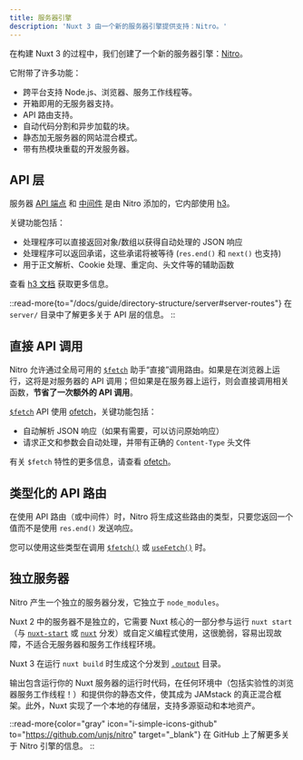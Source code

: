 ```yaml
---
title: 服务器引擎
description: 'Nuxt 3 由一个新的服务器引擎提供支持：Nitro。'
---
```


在构建 Nuxt 3 的过程中，我们创建了一个新的服务器引擎：[Nitro](https://nitro.unjs.io)。

它附带了许多功能：

- 跨平台支持 Node.js、浏览器、服务工作线程等。
- 开箱即用的无服务器支持。
- API 路由支持。
- 自动代码分割和异步加载的块。
- 静态加无服务器的网站混合模式。
- 带有热模块重载的开发服务器。

## API 层

服务器 [API 端点](/docs/guide/directory-structure/server#api-routes) 和 [中间件](/docs/guide/directory-structure/server#server-middleware) 是由 Nitro 添加的，它内部使用 [h3](https://github.com/unjs/h3)。

关键功能包括：

- 处理程序可以直接返回对象/数组以获得自动处理的 JSON 响应
- 处理程序可以返回承诺，这些承诺将被等待 (`res.end()` 和 `next()` 也支持)
- 用于正文解析、Cookie 处理、重定向、头文件等的辅助函数

查看 [h3 文档](https://github.com/unjs/h3) 获取更多信息。

::read-more{to="/docs/guide/directory-structure/server#server-routes"}
在 `server/` 目录中了解更多关于 API 层的信息。
::

## 直接 API 调用

Nitro 允许通过全局可用的 [`$fetch`](/docs/api/utils/dollarfetch) 助手“直接”调用路由。如果是在浏览器上运行，这将是对服务器的 API 调用；但如果是在服务器上运行，则会直接调用相关函数，**节省了一次额外的 API 调用**。

[`$fetch`](/docs/api/utils/dollarfetch) API 使用 [ofetch](https://github.com/unjs/ofetch)，关键功能包括：

- 自动解析 JSON 响应（如果有需要，可以访问原始响应）
- 请求正文和参数会自动处理，并带有正确的 `Content-Type` 头文件

有关 `$fetch` 特性的更多信息，请查看 [ofetch](https://github.com/unjs/ofetch)。

## 类型化的 API 路由

在使用 API 路由（或中间件）时，Nitro 将生成这些路由的类型，只要您返回一个值而不是使用 `res.end()` 发送响应。

您可以使用这些类型在调用 [`$fetch()`](/docs/api/utils/dollarfetch) 或 [`useFetch()`](/docs/api/composables/use-fetch) 时。

## 独立服务器

Nitro 产生一个独立的服务器分发，它独立于 `node_modules`。

Nuxt 2 中的服务器不是独立的，它需要 Nuxt 核心的一部分参与运行 `nuxt start`（与 [`nuxt-start`](https://www.npmjs.com/package/nuxt-start) 或 [`nuxt`](https://www.npmjs.com/package/nuxt) 分发）或自定义编程式使用，这很脆弱，容易出现故障，不适合无服务器和服务工作线程环境。

Nuxt 3 在运行 `nuxt build` 时生成这个分发到 [`.output`](/docs/guide/directory-structure/output) 目录。

输出包含运行你的 Nuxt 服务器的运行时代码，在任何环境中（包括实验性的浏览器服务工作线程！）和提供你的静态文件，使其成为 JAMstack 的真正混合框架。此外，Nuxt 实现了一个本地的存储层，支持多源驱动和本地资产。

::read-more{color="gray" icon="i-simple-icons-github" to="https://github.com/unjs/nitro" target="_blank"}
在 GitHub 上了解更多关于 Nitro 引擎的信息。
::
